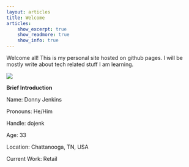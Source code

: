 ```yaml
---
layout: articles
title: Welcome
articles:
    show_excerpt: true
    show_readmore: true
    show_info: true
---
```


Welcome all! This is my personal site hosted on github pages. I will be mostly write about tech related stuff I am learning.


<img class="image image--lg" src="/assets/images/avatar/avatar.jpg"/>

__Brief Introduction__

Name: Donny Jenkins

Pronouns: He/Him

Handle: dojenk

Age: 33

Location: Chattanooga, TN, USA

Current Work: Retail
